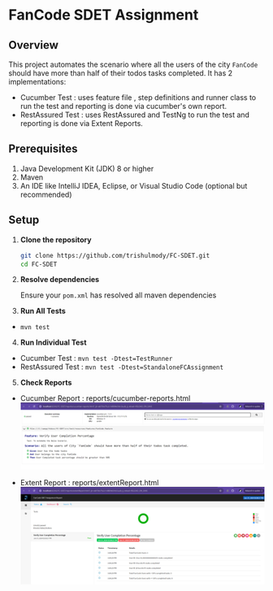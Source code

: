 # FanCode SDET Assignment

## Overview

This project automates the scenario where all the users of the city `FanCode` should have more than half of their todos tasks completed. 
It has 2 implementations:
   - Cucumber Test : uses feature file , step definitions and runner class to run the test and reporting is done via cucumber's own report.
   - RestAssured Test : uses RestAssured and TestNg to run the test and reporting is done via Extent Reports.

## Prerequisites

1. Java Development Kit (JDK) 8 or higher
2. Maven
3. An IDE like IntelliJ IDEA, Eclipse, or Visual Studio Code (optional but recommended)

## Setup

1. **Clone the repository**
    ```bash
    git clone https://github.com/trishulmody/FC-SDET.git
    cd FC-SDET
    ```

2. **Resolve dependencies**

   Ensure your `pom.xml` has resolved all maven dependencies

3. **Run All Tests**
- `mvn test`

4. **Run Individual Test**
- Cucumber Test : `mvn test -Dtest=TestRunner`
- RestAssured Test : `mvn test -Dtest=StandaloneFCAssignment`

5. **Check Reports**
- Cucumber Report : reports/cucumber-reports.html  
![img.png](img.png)  

- Extent Report : reports/extentReport.html
![img_1.png](img_1.png)  
